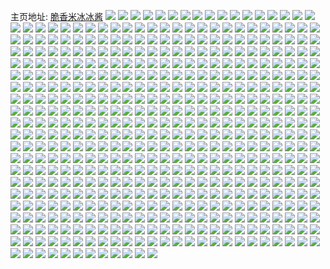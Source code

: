 主页地址: [脆香米冰冰酱](https://weibo.com/u/3677577551) 
![](https://wx4.sinaimg.cn/mw2000/db33614fgy1g4csbtw4d3j20u00u0ay9.jpg) 
![](https://wx4.sinaimg.cn/mw2000/db33614fgy1g4csbhum6xj21sg1sg48m.jpg) 
![](https://wx4.sinaimg.cn/mw2000/db33614fgy1g4csez93wwj20u01hc7vr.jpg) 
![](https://wx4.sinaimg.cn/mw2000/db33614fgy1g4cruvnn67j20u00u0x48.jpg) 
![](https://wx4.sinaimg.cn/mw2000/db33614fgy1g45fzy6ko8j21821kwqcu.jpg) 
![](https://wx4.sinaimg.cn/mw2000/db33614fgy1g43c1p1wdhj20g60giwiw.jpg) 
![](https://wx4.sinaimg.cn/mw2000/db33614fgy1g430o1qvccj22i01or4gr.jpg) 
![](https://wx4.sinaimg.cn/mw2000/db33614fgy1g41nbzluxjj20u01hc12j.jpg) 
![](https://wx4.sinaimg.cn/mw2000/db33614fgy1g3ybaaqd8jj20u00u07jf.jpg) 
![](https://wx4.sinaimg.cn/mw2000/db33614fgy1g3u7rzvvl5j22c0340u0y.jpg) 
![](https://wx4.sinaimg.cn/mw2000/db33614fgy1g3u7rwgam5j22c02c01kx.jpg) 
![](https://wx4.sinaimg.cn/mw2000/db33614fgy1g3u7rexjq5j22c03407wk.jpg) 
![](https://wx4.sinaimg.cn/mw2000/db33614fgy1g3u7rbuf7oj22c0340u0x.jpg) 
![](https://wx4.sinaimg.cn/mw2000/db33614fgy1g3u7rg18vfj22c03407wh.jpg) 
![](https://wx4.sinaimg.cn/mw2000/db33614fgy1g3u7r9mj4dj22c0340kjo.jpg) 
![](https://wx4.sinaimg.cn/mw2000/db33614fgy1g3u7pcfiztj21o01o04qp.jpg) 
![](https://wx4.sinaimg.cn/mw2000/db33614fgy1g3u7pdxiihj21o01o0e81.jpg) 
![](https://wx4.sinaimg.cn/mw2000/db33614fgy1g3u7pa23x5j21o01o0e81.jpg) 
![](https://wx4.sinaimg.cn/mw2000/db33614fgy1g3u7pevfbdj21o01o0b29.jpg) 
![](https://wx4.sinaimg.cn/mw2000/db33614fgy1g3u7pg44l9j21o01o07wh.jpg) 
![](https://wx4.sinaimg.cn/mw2000/db33614fgy1g3u7pbgyhej22bl2c4npd.jpg) 
![](https://wx4.sinaimg.cn/mw2000/db33614fgy1g3u7q35wjyj21sg1sg7f6.jpg) 
![](https://wx4.sinaimg.cn/mw2000/db33614fgy1g3tuzba3mtj22c02c04qp.jpg) 
![](https://wx4.sinaimg.cn/mw2000/db33614fgy1g3t03xk43pj21o01o0e81.jpg) 
![](https://wx4.sinaimg.cn/mw2000/db33614fgy1g3t03yv8j7j21o01o07wh.jpg) 
![](https://wx4.sinaimg.cn/mw2000/db33614fgy1g3t03ux3j1j21o01o0b29.jpg) 
![](https://wx4.sinaimg.cn/mw2000/db33614fgy1g3t04337hzj21o01o07wh.jpg) 
![](https://wx4.sinaimg.cn/mw2000/db33614fgy1g3o657u4wcj22c02c04qq.jpg) 
![](https://wx4.sinaimg.cn/mw2000/db33614fgy1g3klq91l1ij20hs0np0u1.jpg) 
![](https://wx4.sinaimg.cn/mw2000/db33614fgy1g3klq993x9j20np0hsacg.jpg) 
![](https://wx4.sinaimg.cn/mw2000/db33614fgy1g3klq9phsjj20mc0hagom.jpg) 
![](https://wx4.sinaimg.cn/mw2000/db33614fgy1g3jt32tnsrj20yi1pcx6p.jpg) 
![](https://wx4.sinaimg.cn/mw2000/db33614fgy1g3jgyvzfz0j22c0340e81.jpg) 
![](https://wx4.sinaimg.cn/mw2000/db33614fgy1g3jgyxsyv9j22c03404qq.jpg) 
![](https://wx4.sinaimg.cn/mw2000/db33614fgy1g3cup5k5w5j20u01hc4cq.jpg) 
![](https://wx4.sinaimg.cn/mw2000/db33614fgy1g3cup4x3sjj21o027unpd.jpg) 
![](https://wx4.sinaimg.cn/mw2000/db33614fgy1g3cup79wyqj21o01o0qv5.jpg) 
![](https://wx4.sinaimg.cn/mw2000/db33614fgy1g3cup8ynoxj22e22zk7wi.jpg) 
![](https://wx4.sinaimg.cn/mw2000/db33614fgy1g3cup9vvxvj20u01hck4l.jpg) 
![](https://wx4.sinaimg.cn/mw2000/db33614fgy1g3cupweeuxj21el1vghdt.jpg) 
![](https://wx4.sinaimg.cn/mw2000/db33614fgy1g3cupul6abj21m625kqv5.jpg) 
![](https://wx4.sinaimg.cn/mw2000/db33614fgy1g3cupxl3oxj21ej1vde81.jpg) 
![](https://wx4.sinaimg.cn/mw2000/db33614fgy1g3cuq0hooxj22e22zkkjm.jpg) 
![](https://wx4.sinaimg.cn/mw2000/db33614fgy1g3c0nblvd0j22c03407wi.jpg) 
![](https://wx4.sinaimg.cn/mw2000/db33614fgy1g3c0ncu0acj22c0340x6p.jpg) 
![](https://wx4.sinaimg.cn/mw2000/db33614fgy1g3c0ne6pm8j22c0340x6p.jpg) 
![](https://wx4.sinaimg.cn/mw2000/db33614fgy1g3c0nf9zztj22c0340npd.jpg) 
![](https://wx4.sinaimg.cn/mw2000/db33614fgy1g3c0nfv4dtj20u00u0whg.jpg) 
![](https://wx4.sinaimg.cn/mw2000/db33614fgy1g3c0ngsmg7j22c0340qv5.jpg) 
![](https://wx4.sinaimg.cn/mw2000/db33614fgy1g3bnhlrjdzj20hs0a00ty.jpg) 
![](https://wx4.sinaimg.cn/mw2000/db33614fgy1g3b14n17oxj22c02c0qjf.jpg) 
![](https://wx4.sinaimg.cn/mw2000/db33614fgy1g39y3lamyej22c02c0npd.jpg) 
![](https://wx4.sinaimg.cn/mw2000/db33614fgy1g38y69msunj21pc0yie8a.jpg) 
![](https://wx4.sinaimg.cn/mw2000/db33614fgy1g35rv6o099j21as1qbb29.jpg) 
![](https://wx4.sinaimg.cn/mw2000/db33614fgy1g35rv68eivj21o01o0qv5.jpg) 
![](https://wx4.sinaimg.cn/mw2000/db33614fgy1g35rv73wcqj21o01o0kjl.jpg) 
![](https://wx4.sinaimg.cn/mw2000/81c37846ly1g1hgqc9k98j210w1cr1kx.jpg) 
![](https://wx4.sinaimg.cn/mw2000/db33614fgy1g30o9q1qqrj20u00u0q78.jpg) 
![](https://wx4.sinaimg.cn/mw2000/db33614fgy1g2xd2fmahej22c01v8kjl.jpg) 
![](https://wx4.sinaimg.cn/mw2000/db33614fgy1g2xd2f1l2hj20yi1pcb2a.jpg) 
![](https://wx4.sinaimg.cn/mw2000/db33614fgy1g2whtjhj1tj23402c0qv6.jpg) 
![](https://wx4.sinaimg.cn/mw2000/db33614fgy1g2pp6z7id4j22e22zkhdt.jpg) 
![](https://wx4.sinaimg.cn/mw2000/db33614fgy1g2pp6zqj74j22e22zkqv5.jpg) 
![](https://wx4.sinaimg.cn/mw2000/db33614fgy1g2pp704p3rj21s035say6.jpg) 
![](https://wx4.sinaimg.cn/mw2000/db33614fgy1g2pp70hnjuj21o027uqpf.jpg) 
![](https://wx4.sinaimg.cn/mw2000/db33614fgy1g2pp70tkqyj21g21vtnnq.jpg) 
![](https://wx4.sinaimg.cn/mw2000/db33614fgy1g2pp718s1aj227u1o0kjl.jpg) 
![](https://wx4.sinaimg.cn/mw2000/db33614fgy1g2pp71uw58j21o027u1ky.jpg) 
![](https://wx4.sinaimg.cn/mw2000/db33614fgy1g2pp5n7jdzj227u1o0hdt.jpg) 
![](https://wx4.sinaimg.cn/mw2000/db33614fgy1g2pp5odq3gj227u1o0npd.jpg) 
![](https://wx4.sinaimg.cn/mw2000/db33614fgy1g2hirgyw1mj227u1o0hdt.jpg) 
![](https://wx4.sinaimg.cn/mw2000/db33614fgy1g2gzv22yrmj20yi1pck85.jpg) 
![](https://wx4.sinaimg.cn/mw2000/db33614fly1g2gshb6kgrj20ge0lugnd.jpg) 
![](https://wx4.sinaimg.cn/mw2000/db33614fgy1g2g22pncamj22c03401ky.jpg) 
![](https://wx4.sinaimg.cn/mw2000/db33614fgy1g2f38h1r8fj22c0340u0x.jpg) 
![](https://wx4.sinaimg.cn/mw2000/db33614fly1g2emqznv08j20ge0lu0ui.jpg) 
![](https://wx4.sinaimg.cn/mw2000/81c37846ly1g1hgqc9k98j210w1cr1kx.jpg) 
![](https://wx4.sinaimg.cn/mw2000/db33614fgy1g2cqbma5wzj21o01o04qp.jpg) 
![](https://wx4.sinaimg.cn/mw2000/db33614fgy1g2cqbmvub4j21o01o04qp.jpg) 
![](https://wx4.sinaimg.cn/mw2000/db33614fgy1g2bt374kohj20u013sn26.jpg) 
![](https://wx4.sinaimg.cn/mw2000/db33614fgy1g2bt37b4arj20u00u00tu.jpg) 
![](https://wx4.sinaimg.cn/mw2000/db33614fgy1g2bm38ob3aj20yi1pce82.jpg) 
![](https://wx4.sinaimg.cn/mw2000/db33614fgy1g2bm397x08j20yi1pcx47.jpg) 
![](https://wx4.sinaimg.cn/mw2000/81c37846ly1g1hgq8i3axj210w1a91kx.jpg) 
![](https://wx4.sinaimg.cn/mw2000/81c37846ly1g1hgq8i3axj210w1a91kx.jpg) 
![](https://wx4.sinaimg.cn/mw2000/81c37846ly1g1hgq8i3axj210w1a91kx.jpg) 
![](https://wx4.sinaimg.cn/mw2000/db33614fgy1g22j3dzia7j21pc0yiu14.jpg) 
![](https://wx4.sinaimg.cn/mw2000/db33614fgy1g1yz4mo4wbj20yi1pcqkv.jpg) 
![](https://wx4.sinaimg.cn/mw2000/db33614fly1g1r04o0kezj20u01o0tmz.jpg) 
![](https://wx4.sinaimg.cn/mw2000/81c37846ly1g1hgqgbuwdj210w1a97wh.jpg) 
![](https://wx4.sinaimg.cn/mw2000/db33614fly1g1nhjag2qxj227v1o0qv6.jpg) 
![](https://wx4.sinaimg.cn/mw2000/db33614fly1g1nhjdq2pxj227v1o0kjm.jpg) 
![](https://wx4.sinaimg.cn/mw2000/db33614fly1g1nhjhtmo6j21o027vu0y.jpg) 
![](https://wx4.sinaimg.cn/mw2000/db33614fly1g1nhjloscnj21o027vu0y.jpg) 
![](https://wx4.sinaimg.cn/mw2000/db33614fly1g1nhjq62qij227v1o0kjm.jpg) 
![](https://wx4.sinaimg.cn/mw2000/db33614fly1g1nhjthh83j21o01o0u0x.jpg) 
![](https://wx4.sinaimg.cn/mw2000/db33614fly1g1nhio6qylj23402c0x6q.jpg) 
![](https://wx4.sinaimg.cn/mw2000/db33614fly1g1nhiqr76kj23402c01ky.jpg) 
![](https://wx4.sinaimg.cn/mw2000/db33614fly1g1nhivjdb4j23402c0kjm.jpg) 
![](https://wx4.sinaimg.cn/mw2000/db33614fly1g1nhizijkhj23402c0e82.jpg) 
![](https://wx4.sinaimg.cn/mw2000/db33614fly1g1nhj2wo0uj23402c0kjm.jpg) 
![](https://wx4.sinaimg.cn/mw2000/db33614fly1g1nhj6kzbmj23402c0x6q.jpg) 
![](https://wx4.sinaimg.cn/mw2000/db33614fgy1g1l6m9lz56j22c0340npe.jpg) 
![](https://wx4.sinaimg.cn/mw2000/db33614fgy1g1l6m6ggg7j22c02c0qv5.jpg) 
![](https://wx4.sinaimg.cn/mw2000/db33614fgy1g1l6m5bmtnj22c02c0x6p.jpg) 
![](https://wx4.sinaimg.cn/mw2000/db33614fgy1g1l6m86w9kj22c0340qv6.jpg) 
![](https://wx4.sinaimg.cn/mw2000/db33614fly1g1jul4blt0j20u00u0e2i.jpg) 
![](https://wx4.sinaimg.cn/mw2000/db33614fly1g1jul36ps0j20u00u0nj8.jpg) 
![](https://wx4.sinaimg.cn/mw2000/db33614fly1g1hk79cok1j22c0340b2b.jpg) 
![](https://wx4.sinaimg.cn/mw2000/db33614fly1g1hk89jd9yj22c02c04qu.jpg) 
![](https://wx4.sinaimg.cn/mw2000/db33614fly1g1hk8sasevj22c0340e82.jpg) 
![](https://wx4.sinaimg.cn/mw2000/db33614fly1g1hk96jlqaj22c0340u0z.jpg) 
![](https://wx4.sinaimg.cn/mw2000/db33614fly1g1hk9owkr2j22c02c07wk.jpg) 
![](https://wx4.sinaimg.cn/mw2000/db33614fly1g1hka2kvj1j22c02c0e83.jpg) 
![](https://wx4.sinaimg.cn/mw2000/db33614fly1g1d3h90iihj20u00u0e0o.jpg) 
![](https://wx4.sinaimg.cn/mw2000/db33614fly1g18hxnoq7wj20u01o0h90.jpg) 
![](https://wx4.sinaimg.cn/mw2000/db33614fly1g18hxof6j3j20u01o0n7a.jpg) 
![](https://wx4.sinaimg.cn/mw2000/db33614fly1g184h594ckj20r813wnew.jpg) 
![](https://wx4.sinaimg.cn/mw2000/db33614fly1g184h6kzqvj20r813wtpf.jpg) 
![](https://wx4.sinaimg.cn/mw2000/db33614fly1g0umn0ft1xj21w12ipb2b.jpg) 
![](https://wx4.sinaimg.cn/mw2000/db33614fly1g0ov1ispunj21w12iphdt.jpg) 
![](https://wx4.sinaimg.cn/mw2000/db33614fly1g0ov1lkzg0j21w12ipkjl.jpg) 
![](https://wx4.sinaimg.cn/mw2000/db33614fly1g0ov1tdx80j21w12ipu0y.jpg) 
![](https://wx4.sinaimg.cn/mw2000/db33614fly1g0ov1zi17dj21400u01kx.jpg) 
![](https://wx4.sinaimg.cn/mw2000/db33614fly1g0ov1d0x0bj21rl1rlh4v.jpg) 
![](https://wx4.sinaimg.cn/mw2000/db33614fly1g0ov1y4d46j21400u0dn7.jpg) 
![](https://wx4.sinaimg.cn/mw2000/db33614fly1g0ov1x6rqhj22c02c0qv5.jpg) 
![](https://wx4.sinaimg.cn/mw2000/db33614fly1g0ov1ew9fxj22c02c0u0x.jpg) 
![](https://wx4.sinaimg.cn/mw2000/db33614fly1g0ov1vagqjj22c02c04qp.jpg) 
![](https://wx4.sinaimg.cn/mw2000/db33614fly1g0npuaks61j21400u01kx.jpg) 
![](https://wx4.sinaimg.cn/mw2000/db33614fly1g0npubafs6j21400u0dn7.jpg) 
![](https://wx4.sinaimg.cn/mw2000/db33614fly1g0npud4o6ej21w12iphdt.jpg) 
![](https://wx4.sinaimg.cn/mw2000/db33614fly1g0npufizpjj21w12iphdt.jpg) 
![](https://wx4.sinaimg.cn/mw2000/db33614fly1g0iv6zrgumj20u01o0n6y.jpg) 
![](https://wx4.sinaimg.cn/mw2000/db33614fly1g0hvnald9aj21400u01kx.jpg) 
![](https://wx4.sinaimg.cn/mw2000/db33614fly1g0hvncxcu9j21400u04qp.jpg) 
![](https://wx4.sinaimg.cn/mw2000/db33614fgy1g0gqc1j9xbj21j221ftlz.jpg) 
![](https://wx4.sinaimg.cn/mw2000/db33614fgy1g0gqbzwv1gj21j221fnbu.jpg) 
![](https://wx4.sinaimg.cn/mw2000/db33614fgy1g0gqc0wgewj21rl1rlqhz.jpg) 
![](https://wx4.sinaimg.cn/mw2000/db33614fgy1g0gqbz783gj21j221fkaq.jpg) 
![](https://wx4.sinaimg.cn/mw2000/db33614fly1g0flptblgpj21400u0x16.jpg) 
![](https://wx4.sinaimg.cn/mw2000/db33614fly1g0flpud9rgj21400u04l3.jpg) 
![](https://wx4.sinaimg.cn/mw2000/db33614fly1g0flpv9czsj21400u0h7s.jpg) 
![](https://wx4.sinaimg.cn/mw2000/db33614fly1g0flpw66kij21400u0qp3.jpg) 
![](https://wx4.sinaimg.cn/mw2000/db33614fly1g0flpx3yhrj21400u0k9o.jpg) 
![](https://wx4.sinaimg.cn/mw2000/db33614fly1g02nv0dpc6j20qo0nmt9u.jpg) 
![](https://wx4.sinaimg.cn/mw2000/db33614fly1g02nuvott9j21mc25s4qq.jpg) 
![](https://wx4.sinaimg.cn/mw2000/db33614fly1g02nuw8smqj21400u0n0x.jpg) 
![](https://wx4.sinaimg.cn/mw2000/db33614fly1g02nuxtmp3j21mc25s7wi.jpg) 
![](https://wx4.sinaimg.cn/mw2000/db33614fly1g02nv0vz7xj20qo0qowk5.jpg) 
![](https://wx4.sinaimg.cn/mw2000/db33614fly1g02nv3m171j225s1mcnpe.jpg) 
![](https://wx4.sinaimg.cn/mw2000/db33614fly1fzvuw049o2j21us2ipqv9.jpg) 
![](https://wx4.sinaimg.cn/mw2000/db33614fly1fzvuw3b2wtj22c02c04qq.jpg) 
![](https://wx4.sinaimg.cn/mw2000/db33614fly1fzvuw5cpo3j21ir2101kx.jpg) 
![](https://wx4.sinaimg.cn/mw2000/db33614fly1fzvuw5v9egj20u00u0786.jpg) 
![](https://wx4.sinaimg.cn/mw2000/db33614fly1fzvuw6q4nxj20u00u0wi3.jpg) 
![](https://wx4.sinaimg.cn/mw2000/db33614fly1fzvuw78peij20u00u0n1e.jpg) 
![](https://wx4.sinaimg.cn/mw2000/db33614fly1fzr9zmzp4rj21400u0x3n.jpg) 
![](https://wx4.sinaimg.cn/mw2000/db33614fly1fzr9zlgim8j21400u0nmn.jpg) 
![](https://wx4.sinaimg.cn/mw2000/db33614fly1fzr9zp2w8uj21400u0kgt.jpg) 
![](https://wx4.sinaimg.cn/mw2000/db33614fly1fzr9zo2hzgj21400u045n.jpg) 
![](https://wx4.sinaimg.cn/mw2000/db33614fly1fzr9zr753vj21rl1rlatp.jpg) 
![](https://wx4.sinaimg.cn/mw2000/db33614fly1fzr9zsiw5pj21rl1rldyz.jpg) 
![](https://wx4.sinaimg.cn/mw2000/db33614fly1fzr9ztao71j21j221f7fr.jpg) 
![](https://wx4.sinaimg.cn/mw2000/db33614fly1fzoy4lpsvfj21400u0796.jpg) 
![](https://wx4.sinaimg.cn/mw2000/db33614fly1fzoy4lha5qj20u0140wlf.jpg) 
![](https://wx4.sinaimg.cn/mw2000/db33614fly1fzoy4lx8mdj21400u0n2k.jpg) 
![](https://wx4.sinaimg.cn/mw2000/db33614fly1fznt24r5lhj21400u01kx.jpg) 
![](https://wx4.sinaimg.cn/mw2000/db33614fly1fznt27a4bbj21400u04p7.jpg) 
![](https://wx4.sinaimg.cn/mw2000/db33614fly1fznt28c5ltj20u00z011n.jpg) 
![](https://wx4.sinaimg.cn/mw2000/db33614fly1fznt29arbdj20rs0rs41y.jpg) 
![](https://wx4.sinaimg.cn/mw2000/db33614fly1fzmm1c6734j21400u0af9.jpg) 
![](https://wx4.sinaimg.cn/mw2000/db33614fly1fzmm1bmh46j21400u0aw0.jpg) 
![](https://wx4.sinaimg.cn/mw2000/db33614fly1fzlgsy6c5ej227v1o0npe.jpg) 
![](https://wx4.sinaimg.cn/mw2000/db33614fly1fzlgt1ixaoj21400u07qb.jpg) 
![](https://wx4.sinaimg.cn/mw2000/db33614fly1fzlgt6a8erj21400u0ha7.jpg) 
![](https://wx4.sinaimg.cn/mw2000/db33614fly1fzlg6anlguj21400u0nko.jpg) 
![](https://wx4.sinaimg.cn/mw2000/db33614fly1fzlg62xq0oj21hc1hctql.jpg) 
![](https://wx4.sinaimg.cn/mw2000/db33614fly1fzlg689h3fj21400u0tvv.jpg) 
![](https://wx4.sinaimg.cn/mw2000/db33614fly1fzlg6bvoo4j21ie22cwxc.jpg) 
![](https://wx4.sinaimg.cn/mw2000/db33614fly1fzlg61msctj21gn1z67wh.jpg) 
![](https://wx4.sinaimg.cn/mw2000/db33614fly1fzlg6duavhj21j21j27wh.jpg) 
![](https://wx4.sinaimg.cn/mw2000/db33614fly1fzlg64tcpdj21400u01fi.jpg) 
![](https://wx4.sinaimg.cn/mw2000/db33614fly1fzlg670j6nj20yi0yfb29.jpg) 
![](https://wx4.sinaimg.cn/mw2000/db33614fly1fzlg6ezcmnj21400u0x0l.jpg) 
![](https://wx4.sinaimg.cn/mw2000/db33614fly1fzkfsriakgj21sg1sgqv5.jpg) 
![](https://wx4.sinaimg.cn/mw2000/db33614fly1fzkfsun3jfj22c02c0e81.jpg) 
![](https://wx4.sinaimg.cn/mw2000/db33614fly1fzgsaanpltj20ku1e0h4h.jpg) 
![](https://wx4.sinaimg.cn/mw2000/db33614fly1fzehxv7w3gj21o00u0qj8.jpg) 
![](https://wx4.sinaimg.cn/mw2000/db33614fly1fzehhstckij21o00u0tpc.jpg) 
![](https://wx4.sinaimg.cn/mw2000/db33614fly1fzdg1olz9bj227v1o01kz.jpg) 
![](https://wx4.sinaimg.cn/mw2000/db33614fly1fzdg1rpnndj227v1o0kjm.jpg) 
![](https://wx4.sinaimg.cn/mw2000/db33614fly1fzdg1umytjj227v1o0kjm.jpg) 
![](https://wx4.sinaimg.cn/mw2000/db33614fly1fzdg1xdrf1j227v1o0kjm.jpg) 
![](https://wx4.sinaimg.cn/mw2000/db33614fly1fzdg29zm7tj227v1o0hdu.jpg) 
![](https://wx4.sinaimg.cn/mw2000/db33614fly1fzdg21eppsj227v1o0kjm.jpg) 
![](https://wx4.sinaimg.cn/mw2000/db33614fly1fzdg1lf58uj21o027vqv6.jpg) 
![](https://wx4.sinaimg.cn/mw2000/db33614fly1fzdg1c30u7j21sg1sge85.jpg) 
![](https://wx4.sinaimg.cn/mw2000/db33614fly1fzdg0j60wlj21rl1rl4ht.jpg) 
![](https://wx4.sinaimg.cn/mw2000/db33614fly1fzdg0k96q1j21rl1rlh3v.jpg) 
![](https://wx4.sinaimg.cn/mw2000/db33614fly1fzdg0ta0ifj21400u0do2.jpg) 
![](https://wx4.sinaimg.cn/mw2000/db33614fly1fzdg0o9e9kj22c02c0x6q.jpg) 
![](https://wx4.sinaimg.cn/mw2000/db33614fly1fzdg0sdxpvj22c02c0npe.jpg) 
![](https://wx4.sinaimg.cn/mw2000/db33614fly1fzdg121pk0j22c02c04qt.jpg) 
![](https://wx4.sinaimg.cn/mw2000/db33614fly1fzdg12qn85j20u00u0aeq.jpg) 
![](https://wx4.sinaimg.cn/mw2000/db33614fly1fzdg0wvirmj22c02c04qr.jpg) 
![](https://wx4.sinaimg.cn/mw2000/db33614fly1fzb0p3taskj21rl1rl4mm.jpg) 
![](https://wx4.sinaimg.cn/mw2000/db33614fly1fzaqezfqi7j21400u0x3q.jpg) 
![](https://wx4.sinaimg.cn/mw2000/db33614fly1fzaqf2wcfhj21400u01hd.jpg) 
![](https://wx4.sinaimg.cn/mw2000/db33614fly1fzaqf6s6f4j21400u0kgk.jpg) 
![](https://wx4.sinaimg.cn/mw2000/db33614fly1fzaqfd5pg8j21rl1rlwyw.jpg) 
![](https://wx4.sinaimg.cn/mw2000/db33614fly1fzaqfq1gt2j22c0340e84.jpg) 
![](https://wx4.sinaimg.cn/mw2000/db33614fly1fzaqfakdxhj21rl1rlqph.jpg) 
![](https://wx4.sinaimg.cn/mw2000/db33614fgy1fz3y5ariv6j21400u0e7z.jpg) 
![](https://wx4.sinaimg.cn/mw2000/db33614fgy1fz3y5c559tj21400u01kx.jpg) 
![](https://wx4.sinaimg.cn/mw2000/db33614fgy1fz3y5dekkcj21400u04n1.jpg) 
![](https://wx4.sinaimg.cn/mw2000/db33614fgy1fyw08he0rqj20u00u0ngu.jpg) 
![](https://wx4.sinaimg.cn/mw2000/db33614fgy1fyw08il5awj21w12ipnpe.jpg) 
![](https://wx4.sinaimg.cn/mw2000/db33614fgy1fyw08jjn42j20u00u0dy8.jpg) 
![](https://wx4.sinaimg.cn/mw2000/db33614fgy1fyw08kaldej20u0140h62.jpg) 
![](https://wx4.sinaimg.cn/mw2000/db33614fgy1fyw08l16brj20u00u01cn.jpg) 
![](https://wx4.sinaimg.cn/mw2000/db33614fgy1fyw08lqj3uj20u00u07n5.jpg) 
![](https://wx4.sinaimg.cn/mw2000/db33614fgy1fyw08mg05sj20u00u0tro.jpg) 
![](https://wx4.sinaimg.cn/mw2000/db33614fgy1fyw08n315jj20u00u0kbj.jpg) 
![](https://wx4.sinaimg.cn/mw2000/db33614fgy1fyw08ntezdj20u00u0trg.jpg) 
![](https://wx4.sinaimg.cn/mw2000/db33614fly1fynbk80x5oj21rl1rl4do.jpg) 
![](https://wx4.sinaimg.cn/mw2000/db33614fly1fynbkrmng4j22c02c07wk.jpg) 
![](https://wx4.sinaimg.cn/mw2000/db33614fly1fynbkvxrj1j21rl1rl7kk.jpg) 
![](https://wx4.sinaimg.cn/mw2000/db33614fly1fynblbpyhgj22c02c01kz.jpg) 
![](https://wx4.sinaimg.cn/mw2000/db33614fgy1fyi4hw8zhtj221f1j24qp.jpg) 
![](https://wx4.sinaimg.cn/mw2000/db33614fgy1fyi4hpvgg1j21jm20q4ip.jpg) 
![](https://wx4.sinaimg.cn/mw2000/db33614fgy1fyi4htahewj21iu2141kx.jpg) 
![](https://wx4.sinaimg.cn/mw2000/db33614fgy1fyi4huu4bqj21if20ktpm.jpg) 
![](https://wx4.sinaimg.cn/mw2000/db33614fgy1fyi4i5ljbrj20u0140e24.jpg) 
![](https://wx4.sinaimg.cn/mw2000/db33614fgy1fyi4i9d01gj21w12ipu0z.jpg) 
![](https://wx4.sinaimg.cn/mw2000/db33614fgy1fyi4ibcmtjj20u0140h9s.jpg) 
![](https://wx4.sinaimg.cn/mw2000/db33614fgy1fyi4ickybhj20u0140qru.jpg) 
![](https://wx4.sinaimg.cn/mw2000/db33614fgy1fyi4iekytrj20u0140b00.jpg) 
![](https://wx4.sinaimg.cn/mw2000/db33614fgy1fy9xqpuu5hj21400u0nne.jpg) 
![](https://wx4.sinaimg.cn/mw2000/db33614fgy1fy9xqt0x3hj21400u04qp.jpg) 
![](https://wx4.sinaimg.cn/mw2000/db33614fgy1fy9xpxacurj20k00k0gm5.jpg) 
![](https://wx4.sinaimg.cn/mw2000/db33614fgy1fy9xpxtmwrj20k00k03ze.jpg) 
![](https://wx4.sinaimg.cn/mw2000/db33614fgy1fy9xpy7yeej20k00k0mxp.jpg) 
![](https://wx4.sinaimg.cn/mw2000/db33614fgy1fy9xpypdz5j20k00k0t9l.jpg) 
![](https://wx4.sinaimg.cn/mw2000/db33614fgy1fy9xqa06gzj22ip1w1u10.jpg) 
![](https://wx4.sinaimg.cn/mw2000/db33614fgy1fy9xqel1joj20k00k00tm.jpg) 
![](https://wx4.sinaimg.cn/mw2000/db33614fgy1fy9xqf2q29j20k00k0t8w.jpg) 
![](https://wx4.sinaimg.cn/mw2000/db33614fgy1fy9xqfzol7j20k00k03ze.jpg) 
![](https://wx4.sinaimg.cn/mw2000/db33614fgy1fy9xqgrfxij20k00k0t8w.jpg) 
![](https://wx4.sinaimg.cn/mw2000/db33614fgy1fxq9y2xplyj227v27vb2a.jpg) 
![](https://wx4.sinaimg.cn/mw2000/db33614fgy1fxq9y3twnxj21rl1rlwte.jpg) 
![](https://wx4.sinaimg.cn/mw2000/db33614fgy1fxq9y4erxjj21rl1rl4ea.jpg) 
![](https://wx4.sinaimg.cn/mw2000/db33614fgy1fxq9y5trtbj21o027v7wi.jpg) 
![](https://wx4.sinaimg.cn/mw2000/db33614fgy1fxq9y6ig7yj21rl1rlaoo.jpg) 
![](https://wx4.sinaimg.cn/mw2000/db33614fgy1fxq9y73k9oj21rl1rl4e7.jpg) 
![](https://wx4.sinaimg.cn/mw2000/db33614fgy1fxq9y7n7aaj21rl1rl7j4.jpg) 
![](https://wx4.sinaimg.cn/mw2000/db33614fgy1fxq9y8bi26j21rl1rltn0.jpg) 
![](https://wx4.sinaimg.cn/mw2000/db33614fgy1fxq9y8vw0uj21rl1rlap5.jpg) 
![](https://wx4.sinaimg.cn/mw2000/db33614fgy1fxjho1zbwuj22ip1f0qv7.jpg) 
![](https://wx4.sinaimg.cn/mw2000/db33614fgy1fxjhngfk41j21rl1rlh1l.jpg) 
![](https://wx4.sinaimg.cn/mw2000/db33614fgy1fxjhnhjiu2j21rl1rl1c3.jpg) 
![](https://wx4.sinaimg.cn/mw2000/db33614fgy1fxjhnyw2nvj20u00u0grs.jpg) 
![](https://wx4.sinaimg.cn/mw2000/db33614fgy1fxjhny5ojhj21o01o0kjn.jpg) 
![](https://wx4.sinaimg.cn/mw2000/db33614fgy1fxjhnz9revj20u00u00ys.jpg) 
![](https://wx4.sinaimg.cn/mw2000/db33614fgy1fxjhniexrmj20u00u0jvc.jpg) 
![](https://wx4.sinaimg.cn/mw2000/db33614fgy1fxjhnuxgkyj22c02c0kjn.jpg) 
![](https://wx4.sinaimg.cn/mw2000/db33614fgy1fxjhni1h8ij20u00u0gp3.jpg) 
![](https://wx4.sinaimg.cn/mw2000/006dUiO3gy1fxd7m0ir19j30q30q3449.jpg) 
![](https://wx4.sinaimg.cn/mw2000/006dUiO3gy1fxd7f4peruj30ci0ci40r.jpg) 
![](https://wx4.sinaimg.cn/mw2000/006dUiO3gy1fxd791o5yij30ci0cigmf.jpg) 
![](https://wx4.sinaimg.cn/mw2000/006dUiO3gy1fxd726im8xj30ci0ci0ve.jpg) 
![](https://wx4.sinaimg.cn/mw2000/006dUiO3gy1fxd6ttbzh7j30ci0ciq7y.jpg) 
![](https://wx4.sinaimg.cn/mw2000/006dUiO3gy1fxd6qktbjbj30ci0citaz.jpg) 
![](https://wx4.sinaimg.cn/mw2000/db33614fgy1fxd6qdoouej20u00u0nfu.jpg) 
![](https://wx4.sinaimg.cn/mw2000/db33614fgy1fxd6qhg3k7j20u00u0tv6.jpg) 
![](https://wx4.sinaimg.cn/mw2000/db33614fgy1fxd6qfcvzyj20u00u0kac.jpg) 
![](https://wx4.sinaimg.cn/mw2000/db33614fgy1fxd6qypu70j21rl1rl168.jpg) 
![](https://wx4.sinaimg.cn/mw2000/db33614fgy1fxd6qbx02oj20u00u0e3s.jpg) 
![](https://wx4.sinaimg.cn/mw2000/db33614fgy1fxd6qx9pbpj21rl1rlqg8.jpg) 
![](https://wx4.sinaimg.cn/mw2000/db33614fgy1fxd6qv46vwj22c02c07wi.jpg) 
![](https://wx4.sinaimg.cn/mw2000/db33614fgy1fxd6qq9h5gj21sg1sgb2c.jpg) 
![](https://wx4.sinaimg.cn/mw2000/db33614fgy1fxd6r2xb3hj22c02c0x6p.jpg) 
![](https://wx4.sinaimg.cn/mw2000/db33614fgy1fx4dzavoubj20qo0qodjb.jpg) 
![](https://wx4.sinaimg.cn/mw2000/db33614fgy1fx4dzieuq5j20qo0qodib.jpg) 
![](https://wx4.sinaimg.cn/mw2000/db33614fgy1fx4dzbgto9j20qo0qojtt.jpg) 
![](https://wx4.sinaimg.cn/mw2000/db33614fgy1fx4dzdg3cxj20qo0qotcs.jpg) 
![](https://wx4.sinaimg.cn/mw2000/db33614fgy1fx4dzcihcrj20qo0zkait.jpg) 
![](https://wx4.sinaimg.cn/mw2000/db33614fgy1fx4dzhobhij20qo0qo42n.jpg) 
![](https://wx4.sinaimg.cn/mw2000/db33614fgy1fx4dzfmy94j20qo0qojyq.jpg) 
![](https://wx4.sinaimg.cn/mw2000/db33614fgy1fx4dzgplx1j20qo0qo44o.jpg) 
![](https://wx4.sinaimg.cn/mw2000/db33614fgy1fx4dzejbn3j20qo0qowks.jpg) 
![](https://wx4.sinaimg.cn/mw2000/db33614fgy1fwxklj5f8rj21rl1rlk9l.jpg) 
![](https://wx4.sinaimg.cn/mw2000/db33614fgy1fwxkljous0j21rl1rlng6.jpg) 
![](https://wx4.sinaimg.cn/mw2000/db33614fgy1fwxklk64mpj21rl1rl1b9.jpg) 
![](https://wx4.sinaimg.cn/mw2000/db33614fgy1fwxklks45pj21rl1rlqku.jpg) 
![](https://wx4.sinaimg.cn/mw2000/db33614fgy1fwxklll8y5j21rl1rl4gc.jpg) 
![](https://wx4.sinaimg.cn/mw2000/db33614fgy1fwxklmdadzj21rl1rlqlb.jpg) 
![](https://wx4.sinaimg.cn/mw2000/db33614fgy1fwxklij7faj21rl1rlk5y.jpg) 
![](https://wx4.sinaimg.cn/mw2000/db33614fgy1fwxkln716qj21rl1rldw7.jpg) 
![](https://wx4.sinaimg.cn/mw2000/db33614fgy1fwxklo2hs8j20rs1lv4qp.jpg) 
![](https://wx4.sinaimg.cn/mw2000/db33614fgy1fwxc2isqv2j22c02c0kjl.jpg) 
![](https://wx4.sinaimg.cn/mw2000/db33614fgy1fwkx1nr49zj20u00u0juh.jpg) 
![](https://wx4.sinaimg.cn/mw2000/db33614fgy1fwkua5m9pnj21o00u0gug.jpg) 
![](https://wx4.sinaimg.cn/mw2000/db33614fgy1fwktcgf970j20u00u0jxw.jpg) 
![](https://wx4.sinaimg.cn/mw2000/db33614fgy1fwktcgvetdj21400u0wpq.jpg) 
![](https://wx4.sinaimg.cn/mw2000/db33614fgy1fwktch62yij20u00u0430.jpg) 
![](https://wx4.sinaimg.cn/mw2000/db33614fgy1fwh1vngobtj20qo0qognn.jpg) 
![](https://wx4.sinaimg.cn/mw2000/db33614fgy1fwh1vp0rhqj20qo0qo77o.jpg) 
![](https://wx4.sinaimg.cn/mw2000/db33614fgy1fwh1vpt5kyj20qo0qotc7.jpg) 
![](https://wx4.sinaimg.cn/mw2000/db33614fgy1fwh1vqant4j20qo0qo0v9.jpg) 
![](https://wx4.sinaimg.cn/mw2000/db33614fgy1fwh1vr5mtkj20qo0qotan.jpg) 
![](https://wx4.sinaimg.cn/mw2000/db33614fgy1fwf5eaw9cgj20k00cswel.jpg) 
![](https://wx4.sinaimg.cn/mw2000/db33614fgy1fwf5ebac3xj20k00dd74d.jpg) 
![](https://wx4.sinaimg.cn/mw2000/db33614fgy1fwf5ebkvkbj20k00fcjrp.jpg) 
![](https://wx4.sinaimg.cn/mw2000/db33614fgy1fw9wk270dqj20u00u0wjb.jpg) 
![](https://wx4.sinaimg.cn/mw2000/db33614fgy1fw9wk8kbj5j20sg0sgjy4.jpg) 
![](https://wx4.sinaimg.cn/mw2000/db33614fgy1fw9wkalavbj21rl1rlnbt.jpg) 
![](https://wx4.sinaimg.cn/mw2000/db33614fgy1fw9wkb5b1aj20n30n3ach.jpg) 
![](https://wx4.sinaimg.cn/mw2000/db33614fgy1fw9wkikuttj20np0np788.jpg) 
![](https://wx4.sinaimg.cn/mw2000/db33614fgy1fw9wkhp23sj23402c0e82.jpg) 
![](https://wx4.sinaimg.cn/mw2000/db33614fgy1fw6onm2xvxj20u01o07rq.jpg) 
![](https://wx4.sinaimg.cn/mw2000/db33614fgy1fw6onnbf8qj20u01o0gz0.jpg) 
![](https://wx4.sinaimg.cn/mw2000/db33614fgy1fw6ooe8x2vj21o61o6wsp.jpg) 
![](https://wx4.sinaimg.cn/mw2000/db33614fgy1fw6oof8fj8j21kw1kwn7o.jpg) 
![](https://wx4.sinaimg.cn/mw2000/db33614fgy1fw2yg0uixvj20qo0qo0xl.jpg) 
![](https://wx4.sinaimg.cn/mw2000/db33614fgy1fw1z925c9vj20u01o07bi.jpg) 
![](https://wx4.sinaimg.cn/mw2000/db33614fgy1fvzkbaz5aoj21o00u04qp.jpg) 
![](https://wx4.sinaimg.cn/mw2000/db33614fly1fvwaw3reu0j20zk0qotmg.jpg) 
![](https://wx4.sinaimg.cn/mw2000/db33614fly1fvwaw6l0soj21rl1rltst.jpg) 
![](https://wx4.sinaimg.cn/mw2000/db33614fly1fvrwjm3gpsj20u00u0x0m.jpg) 
![](https://wx4.sinaimg.cn/mw2000/db33614fly1fvrwjnprrlj2140140e63.jpg) 
![](https://wx4.sinaimg.cn/mw2000/db33614fly1fvrwjwak7vj20u00u04ku.jpg) 
![](https://wx4.sinaimg.cn/mw2000/db33614fly1fvrwju09r2j20u01401kx.jpg) 
![](https://wx4.sinaimg.cn/mw2000/db33614fly1fvrwk2rqavj21401hc7wi.jpg) 
![](https://wx4.sinaimg.cn/mw2000/db33614fly1fvrwjv7gqcj20u00u0axg.jpg) 
![](https://wx4.sinaimg.cn/mw2000/db33614fly1fvrwjrmj8pj21400u01kx.jpg) 
![](https://wx4.sinaimg.cn/mw2000/db33614fly1fvrwjpmrq3j213u1h8e81.jpg) 
![](https://wx4.sinaimg.cn/mw2000/db33614fly1fvrwjxgwb5j2140140tpv.jpg) 
![](https://wx4.sinaimg.cn/mw2000/db33614fly1fvqu4pgm2tj20u00u0e2u.jpg) 
![](https://wx4.sinaimg.cn/mw2000/db33614fly1fvqu4y6a5mj2140140hdt.jpg) 
![](https://wx4.sinaimg.cn/mw2000/db33614fly1fvqu4tym2lj20u00u01eq.jpg) 
![](https://wx4.sinaimg.cn/mw2000/db33614fly1fvqu4n53ezj20u0140ajr.jpg) 
![](https://wx4.sinaimg.cn/mw2000/db33614fly1fvqu4qt8bfj20u00u0qr2.jpg) 
![](https://wx4.sinaimg.cn/mw2000/db33614fly1fvqu4z2guqj20u0140wpc.jpg) 
![](https://wx4.sinaimg.cn/mw2000/db33614fly1fvqu4oendlj20u00u0e2i.jpg) 
![](https://wx4.sinaimg.cn/mw2000/db33614fly1fvqu4vm8gwj21400u01kx.jpg) 
![](https://wx4.sinaimg.cn/mw2000/db33614fly1fvqu4sbdw8j21rj1rjtu2.jpg) 
![](https://wx4.sinaimg.cn/mw2000/db33614fgy1fvkiu3vhzcj20u01o0na7.jpg) 
![](https://wx4.sinaimg.cn/mw2000/db33614fgy1fvkiu4f6xaj20u01o0wtk.jpg) 
![](https://wx4.sinaimg.cn/mw2000/db33614fgy1fvf71fjfjgj22bx2c0x6s.jpg) 
![](https://wx4.sinaimg.cn/mw2000/db33614fgy1fvf713obx5j21j221fx1y.jpg) 
![](https://wx4.sinaimg.cn/mw2000/db33614fgy1fvf712wfb8j21j321fnlo.jpg) 
![](https://wx4.sinaimg.cn/mw2000/db33614fgy1fvf71kvm56j20m80m8web.jpg) 
![](https://wx4.sinaimg.cn/mw2000/db33614fgy1fvf71kj40xj21hs1zph4m.jpg) 
![](https://wx4.sinaimg.cn/mw2000/db33614fgy1fvf721s1kpj21kw2dcabx.jpg) 
![](https://wx4.sinaimg.cn/mw2000/db33614fgy1fvf7190f02j22c02c0b2c.jpg) 
![](https://wx4.sinaimg.cn/mw2000/db33614fgy1fvf71jcgr2j22c02c0hdw.jpg) 
![](https://wx4.sinaimg.cn/mw2000/db33614fgy1fvf7167upej22c02c07wk.jpg) 
![](https://wx4.sinaimg.cn/mw2000/db33614fgy1fvdxekes5mj20u00u0dy7.jpg) 
![](https://wx4.sinaimg.cn/mw2000/db33614fgy1fvdxelyt9nj20u00u04i1.jpg) 
![](https://wx4.sinaimg.cn/mw2000/db33614fgy1fvdxenlqebj20u00u01bh.jpg) 
![](https://wx4.sinaimg.cn/mw2000/db33614fgy1fvdxeqs2anj20u00u07or.jpg) 
![](https://wx4.sinaimg.cn/mw2000/db33614fgy1fvdxerhkqdj20rs0rsn0z.jpg) 
![](https://wx4.sinaimg.cn/mw2000/db33614fgy1fvdxetdfsuj20u00u07n0.jpg) 
![](https://wx4.sinaimg.cn/mw2000/db33614fgy1fv3ucd26sjj20u00u0duh.jpg) 
![](https://wx4.sinaimg.cn/mw2000/db33614fgy1fv3ucdu7iwj20u00u0aoe.jpg) 
![](https://wx4.sinaimg.cn/mw2000/db33614fgy1fv2fo28puaj22c02c01kx.jpg) 
![](https://wx4.sinaimg.cn/mw2000/db33614fgy1fv2fo33aelj22c02c0b29.jpg) 
![](https://wx4.sinaimg.cn/mw2000/db33614fgy1fv2fo47qxgj22c02c0u0x.jpg) 
![](https://wx4.sinaimg.cn/mw2000/db33614fgy1fv2fo50qfnj22c02c0e81.jpg) 
![](https://wx4.sinaimg.cn/mw2000/db33614fgy1fv2fo5t533j22c02c0hdt.jpg) 
![](https://wx4.sinaimg.cn/mw2000/db33614fgy1fv2fo6rhymj22c02c0npd.jpg) 
![](https://wx4.sinaimg.cn/mw2000/db33614fgy1fv2fo7xb6uj22c02c0u0x.jpg) 
![](https://wx4.sinaimg.cn/mw2000/db33614fgy1fv2fo91buij22c02c0e81.jpg) 
![](https://wx4.sinaimg.cn/mw2000/db33614fgy1fv2fkshh6mj20u00u0dhq.jpg) 
![](https://wx4.sinaimg.cn/mw2000/db33614fgy1fv2fkxe0g7j22c02c0npd.jpg) 
![](https://wx4.sinaimg.cn/mw2000/db33614fgy1fv2fkt542uj21j021fkae.jpg) 
![](https://wx4.sinaimg.cn/mw2000/db33614fgy1fv2fkqco6jj20u00u07jm.jpg) 
![](https://wx4.sinaimg.cn/mw2000/db33614fgy1fv2fkr8pinj20u00u0dwi.jpg) 
![](https://wx4.sinaimg.cn/mw2000/db33614fgy1fv2fkrsgmjj20u00u0tq1.jpg) 
![](https://wx4.sinaimg.cn/mw2000/db33614fgy1fv2fks7za7j20u00u0gnq.jpg) 
![](https://wx4.sinaimg.cn/mw2000/db33614fgy1fv2fku478mj22c02c0b29.jpg) 
![](https://wx4.sinaimg.cn/mw2000/db33614fgy1fv2fkwd5dfj22c02c0e81.jpg) 
![](https://wx4.sinaimg.cn/mw2000/db33614fgy1fv1v5k8lg1j20r60r6tgv.jpg) 
![](https://wx4.sinaimg.cn/mw2000/b003b0edly1fv064qod9yj20ku170qh7.jpg) 
![](https://wx4.sinaimg.cn/mw2000/db33614fgy1fuzuyc48tqj22c02c0npd.jpg) 
![](https://wx4.sinaimg.cn/mw2000/db33614fgy1fuzuyd87ucj20u00u0gwx.jpg) 
![](https://wx4.sinaimg.cn/mw2000/db33614fgy1fuzuydtlddj20u00u0jvw.jpg) 
![](https://wx4.sinaimg.cn/mw2000/db33614fgy1fuzuygh9zkj22c02c0qv5.jpg) 
![](https://wx4.sinaimg.cn/mw2000/db33614fgy1fuxlvby6wdj20u00u0wzw.jpg) 
![](https://wx4.sinaimg.cn/mw2000/db33614fgy1fuwt9oxgmrj22c02c0hdt.jpg) 
![](https://wx4.sinaimg.cn/mw2000/db33614fly1fuwon2ylvlj22c02c07wi.jpg) 
![](https://wx4.sinaimg.cn/mw2000/db33614fly1fuudwffa96j20u00u0kbi.jpg) 
![](https://wx4.sinaimg.cn/mw2000/db33614fly1fuudwg9niqj20u00u0kci.jpg) 
![](https://wx4.sinaimg.cn/mw2000/db33614fly1fuudwhaj58j20u00u0au6.jpg) 
![](https://wx4.sinaimg.cn/mw2000/db33614fly1fuudwi2craj20u00u0dml.jpg) 
![](https://wx4.sinaimg.cn/mw2000/db33614fly1fuqqcv6n78j21o00u07fu.jpg) 
![](https://wx4.sinaimg.cn/mw2000/db33614fly1fuqqcwn4njj21o00u0gw1.jpg) 
![](https://wx4.sinaimg.cn/mw2000/db33614fly1fuqqczden5j21o00u0akk.jpg) 
![](https://wx4.sinaimg.cn/mw2000/db33614fly1fupg8tvjogj22c0340kjm.jpg) 
![](https://wx4.sinaimg.cn/mw2000/db33614fly1fupg8yf5bzj22c0340b2a.jpg) 
![](https://wx4.sinaimg.cn/mw2000/db33614fly1fupg96lz8ij22c0340npe.jpg) 
![](https://wx4.sinaimg.cn/mw2000/db33614fly1fupg982ehlj22c0340b2a.jpg) 
![](https://wx4.sinaimg.cn/mw2000/db33614fly1fupg9cglo8j22c03407wi.jpg) 
![](https://wx4.sinaimg.cn/mw2000/db33614fly1fuojan4xagj20sg0sgdix.jpg) 
![](https://wx4.sinaimg.cn/mw2000/db33614fly1fukxeoz7adj21o00u07mg.jpg) 
![](https://wx4.sinaimg.cn/mw2000/db33614fly1fukx51zlofj21o00u0twy.jpg) 
![](https://wx4.sinaimg.cn/mw2000/db33614fly1fuigt7a7fpj20qo047glt.jpg) 
![](https://wx4.sinaimg.cn/mw2000/db33614fly1fugg800afmj21o00u0tvo.jpg) 
![](https://wx4.sinaimg.cn/mw2000/db33614fly1fuf7m61hz9j21o00u0h1m.jpg) 
![](https://wx4.sinaimg.cn/mw2000/db33614fly1fuf0hfvaa4j22c02c0e82.jpg) 
![](https://wx4.sinaimg.cn/mw2000/db33614fly1fuf0hjvap3j22c02c0npe.jpg) 
![](https://wx4.sinaimg.cn/mw2000/db33614fly1fuf0hlwal2j20u00u0k8z.jpg) 
![](https://wx4.sinaimg.cn/mw2000/db33614fly1fuf0hncdzej20u00u0ngl.jpg) 
![](https://wx4.sinaimg.cn/mw2000/db33614fly1fuf0hoyyaqj20u00u01c1.jpg) 
![](https://wx4.sinaimg.cn/mw2000/db33614fly1fuf0hq7u91j20u00u01bb.jpg) 
![](https://wx4.sinaimg.cn/mw2000/db33614fly1fuf0hrby3nj20u00u0wx2.jpg) 
![](https://wx4.sinaimg.cn/mw2000/db33614fly1fuf0hshx8kj20u00u0trz.jpg) 
![](https://wx4.sinaimg.cn/mw2000/db33614fly1fuf0htt1bij20u00u07nc.jpg) 
![](https://wx4.sinaimg.cn/mw2000/db33614fly1fuewhjjv9zj21o00u0wsg.jpg) 
![](https://wx4.sinaimg.cn/mw2000/db33614fgy1fu87j69xntj22an2an1kz.jpg) 
![](https://wx4.sinaimg.cn/mw2000/db33614fgy1fu87jj1p2pj22b52b57wi.jpg) 
![](https://wx4.sinaimg.cn/mw2000/db33614fgy1fu87jlk8c9j20u00u07e5.jpg) 
![](https://wx4.sinaimg.cn/mw2000/db33614fgy1fu87jnwwolj20u00u0wn8.jpg) 
![](https://wx4.sinaimg.cn/mw2000/db33614fgy1fu87jtvgzfj21rl1rl1kx.jpg) 
![](https://wx4.sinaimg.cn/mw2000/db33614fgy1fu87k1nrwdj21rl1rl7ua.jpg) 
![](https://wx4.sinaimg.cn/mw2000/db33614fgy1fu87k5hi1oj20u00u0dy6.jpg) 
![](https://wx4.sinaimg.cn/mw2000/db33614fgy1fu87kg2kpmj22c02c01ky.jpg) 
![](https://wx4.sinaimg.cn/mw2000/db33614fgy1fu87kvwtt8j23402c0kjm.jpg) 
![](https://wx4.sinaimg.cn/mw2000/db33614fgy1fu5v3vb37gj22c02c07wi.jpg) 
![](https://wx4.sinaimg.cn/mw2000/db33614fly1fu3u7bnxyvj22c02c0x6p.jpg) 
![](https://wx4.sinaimg.cn/mw2000/db33614fly1fu3u7da50cj22c02c0qv5.jpg) 
![](https://wx4.sinaimg.cn/mw2000/db33614fly1fu1h1530mbj21o00u0h0z.jpg) 
![](https://wx4.sinaimg.cn/mw2000/db33614fly1fu1h15ubr6j21o00u017x.jpg) 
![](https://wx4.sinaimg.cn/mw2000/db33614fly1fu1h16or62j21o00u0aou.jpg) 
![](https://wx4.sinaimg.cn/mw2000/db33614fly1fu1gfw6x2dj21o00u0qkk.jpg) 
![](https://wx4.sinaimg.cn/mw2000/db33614fly1ftyqnzttmrj21o00u07ii.jpg) 
![](https://wx4.sinaimg.cn/mw2000/db33614fly1fty66b1tztj20u011iwfg.jpg) 
![](https://wx4.sinaimg.cn/mw2000/db33614fly1fty66bdi7rj20u011iac5.jpg) 
![](https://wx4.sinaimg.cn/mw2000/db33614fly1fty66bmf1sj20qo0idjrx.jpg) 
![](https://wx4.sinaimg.cn/mw2000/db33614fly1fty66bux9ij20m80rs408.jpg) 
![](https://wx4.sinaimg.cn/mw2000/db33614fly1fty66cqtz5j21o00u0aqu.jpg) 
![](https://wx4.sinaimg.cn/mw2000/db33614fly1ftxyxqtpyrj20yn0yn0xe.jpg) 
![](https://wx4.sinaimg.cn/mw2000/db33614fly1ftxyxr57oqj20yn0yn76u.jpg) 
![](https://wx4.sinaimg.cn/mw2000/db33614fly1ftxz3pi1bgj20ym0ymq82.jpg) 
![](https://wx4.sinaimg.cn/mw2000/db33614fly1ftxyxrz545j20ty13y41r.jpg) 
![](https://wx4.sinaimg.cn/mw2000/db33614fly1ftu0i348hgj20u01o0tm9.jpg) 
![](https://wx4.sinaimg.cn/mw2000/db33614fly1ftr70ogqn7j21kj2ihhd8.jpg) 
![](https://wx4.sinaimg.cn/mw2000/db33614fly1fthokug1z4j213v0u0gtf.jpg) 
![](https://wx4.sinaimg.cn/mw2000/db33614fly1ftea1i9gkkj20tz140q5y.jpg) 
![](https://wx4.sinaimg.cn/mw2000/db33614fly1ftavmu0sogj20tz140ju5.jpg) 
![](https://wx4.sinaimg.cn/mw2000/db33614fly1ftavmuq3r8j20tz140n0b.jpg) 
![](https://wx4.sinaimg.cn/mw2000/db33614fly1ftavmvlwxpj20yn0ynn1r.jpg) 
![](https://wx4.sinaimg.cn/mw2000/db33614fly1ftavmwcjlxj20yn0ynjvr.jpg) 
![](https://wx4.sinaimg.cn/mw2000/db33614fly1ftavmtf9xij20sg0le40j.jpg) 
![](https://wx4.sinaimg.cn/mw2000/db33614fly1ftavmxz6rmj20ym0ym42t.jpg) 
![](https://wx4.sinaimg.cn/mw2000/db33614fly1ft0i2u040ij21zh1ho1kz.jpg) 
![](https://wx4.sinaimg.cn/mw2000/db33614fly1ft0i2vkqqqj21zj1hoav6.jpg) 
![](https://wx4.sinaimg.cn/mw2000/db33614fly1ft0i2oymlsj20py0yngpt.jpg) 
![](https://wx4.sinaimg.cn/mw2000/db33614fly1ft0i2zb4lxj21ho1zkx6q.jpg) 
![](https://wx4.sinaimg.cn/mw2000/db33614fgy1fszaj4t82qj21hm1zkk1p.jpg) 
![](https://wx4.sinaimg.cn/mw2000/db33614fgy1fszaiuy9zdj21zi1hoqpu.jpg) 
![](https://wx4.sinaimg.cn/mw2000/db33614fgy1fszaj2w3glj21py1pyndc.jpg) 
![](https://wx4.sinaimg.cn/mw2000/db33614fgy1fszaj5wv0ej20yn0ynadp.jpg) 
![](https://wx4.sinaimg.cn/mw2000/db33614fgy1fszaizqwclj21kw1z44qp.jpg) 
![](https://wx4.sinaimg.cn/mw2000/db33614fly1fsy5km42phj20k00krt9x.jpg) 
![](https://wx4.sinaimg.cn/mw2000/db33614fly1fswvabcnd3j21rl1rlnbt.jpg) 
![](https://wx4.sinaimg.cn/mw2000/db33614fly1fswvaa70v2j20n30n3ach.jpg) 
![](https://wx4.sinaimg.cn/mw2000/db33614fly1fswvac2mtoj20np0npn01.jpg) 
![](https://wx4.sinaimg.cn/mw2000/db33614fly1fswvacl8gbj20gn0gnaba.jpg) 
![](https://wx4.sinaimg.cn/mw2000/db33614fly1fswvad84pij20u00u0n36.jpg) 
![](https://wx4.sinaimg.cn/mw2000/db33614fly1fswvadp10fj20iy0sg77s.jpg) 
![](https://wx4.sinaimg.cn/mw2000/db33614fly1fswvae5j3ij20k00u0q5p.jpg) 
![](https://wx4.sinaimg.cn/mw2000/db33614fgy1fsodguv4f9j21400u07am.jpg) 
![](https://wx4.sinaimg.cn/mw2000/db33614fgy1fsodgvkn3uj21400u0n8a.jpg) 
![](https://wx4.sinaimg.cn/mw2000/db33614fgy1fsodgw5ad1j21400u0dnz.jpg) 
![](https://wx4.sinaimg.cn/mw2000/db33614fgy1fsodgwr2u8j21400u0drp.jpg) 
![](https://wx4.sinaimg.cn/mw2000/db33614fgy1fsodgxss29j21zk1hi1kx.jpg) 
![](https://wx4.sinaimg.cn/mw2000/db33614fgy1fsodh039xxj22c02c0qv7.jpg) 
![](https://wx4.sinaimg.cn/mw2000/db33614fgy1fscalwsum5j21rl1rlk3t.jpg) 
![](https://wx4.sinaimg.cn/mw2000/db33614fgy1fscalxgqocj21rl1rl14y.jpg) 
![](https://wx4.sinaimg.cn/mw2000/db33614fgy1fscalxzxu2j21rl1rltka.jpg) 
![](https://wx4.sinaimg.cn/mw2000/db33614fgy1fscalyoa64j21rk1rk4eu.jpg) 
![](https://wx4.sinaimg.cn/mw2000/db33614fgy1fscam0tkn0j20yn0yn78o.jpg) 
![](https://wx4.sinaimg.cn/mw2000/db33614fgy1fscalzjihij221f1j2nje.jpg) 
![](https://wx4.sinaimg.cn/mw2000/db33614fgy1fscam0adcuj21rl1rl498.jpg) 
![](https://wx4.sinaimg.cn/mw2000/db33614fgy1fscam1imw4j20u00u0dse.jpg) 
![](https://wx4.sinaimg.cn/mw2000/db33614fgy1fscam2dvhjj20u00u077m.jpg) 
![](https://wx4.sinaimg.cn/mw2000/db33614fgy1fsbmvseznnj21b92c0qv7.jpg) 
![](https://wx4.sinaimg.cn/mw2000/db33614fgy1fsbmvvnvlsj20qo1407b9.jpg) 
![](https://wx4.sinaimg.cn/mw2000/db33614fgy1fsbmvwnijuj20k00u0wfs.jpg) 
![](https://wx4.sinaimg.cn/mw2000/db33614fgy1fs49ylh4w9j21400u0gqz.jpg) 
![](https://wx4.sinaimg.cn/mw2000/db33614fgy1fs49ymbegqj221f1j2qip.jpg) 
![](https://wx4.sinaimg.cn/mw2000/db33614fgy1fs49yojnz1j23402c0x6r.jpg) 
![](https://wx4.sinaimg.cn/mw2000/db33614fgy1fs3m45v5f9j20yn0yngqh.jpg) 
![](https://wx4.sinaimg.cn/mw2000/db33614fgy1frr6497j6kj22c02c0x6r.jpg) 
![](https://wx4.sinaimg.cn/mw2000/db33614fgy1frr64genycj22c02c0qv7.jpg) 
![](https://wx4.sinaimg.cn/mw2000/db33614fgy1frr64zprbbj22c03401l1.jpg) 
![](https://wx4.sinaimg.cn/mw2000/db33614fgy1frr53i7h9ij20u01o0k1a.jpg) 
![](https://wx4.sinaimg.cn/mw2000/db33614fgy1frot3d9aa5j217g17g1kx.jpg) 
![](https://wx4.sinaimg.cn/mw2000/db33614fgy1frot3hua55j20u00u0aoy.jpg) 
![](https://wx4.sinaimg.cn/mw2000/db33614fgy1frot3gul1xj20u00u0apd.jpg) 
![](https://wx4.sinaimg.cn/mw2000/db33614fgy1frot3ftltbj20u0140hc7.jpg) 
![](https://wx4.sinaimg.cn/mw2000/db33614fgy1frot3emjq8j217g17g7wh.jpg) 
